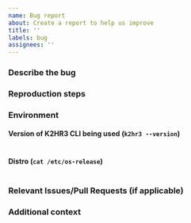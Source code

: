 ```yaml
---
name: Bug report
about: Create a report to help us improve
title: ''
labels: bug
assignees: ''
---
```


<!-- -------------------------------------------------------------
[ REQUEST BEFORE POSTING ]
The following information is very important in order to help us to
help you.
Omission of the following details may delay your support request.
-------------------------------------------------------------- -->

### Describe the bug
<!-- -------------------------------------------------------------
Please describe the details of the bug, the problem, etc. to the
extent that you understand.
-------------------------------------------------------------- -->

### Reproduction steps
<!-- -------------------------------------------------------------
Please provide any steps to reproduce this issue.
-------------------------------------------------------------- -->

### Environment
<!-- -------------------------------------------------------------
Please describe to the best of your knowledge the environment in
which the problem occurred.
-------------------------------------------------------------- -->

#### Version of K2HR3 CLI being used (`k2hr3 --version`)
```
```

#### Distro (`cat /etc/os-release`)
```
```

### Relevant Issues/Pull Requests (if applicable)
<!-- -------------------------------------------------------------
If there are Issues or Pull Requests related to this Issue, please
list it.
-------------------------------------------------------------- -->

### Additional context
<!-- -------------------------------------------------------------
Add any other context(ex. logs) about the problem here.
-------------------------------------------------------------- -->
